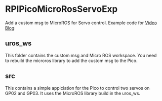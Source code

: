 # RPIPicoMicroRosServoExp

Add a custom msg to MicroROS for Servo control. Example code for [Video Blog](https://youtu.be/IPxyBB2nrXE)

## uros_ws
This folder contains the custom msg and Micro ROS workspace. You need to rebuild the microros library to add the custom msg to the Pico.

## src
This contains a simple applciation for the Pico to control two servos on GP02 and GP03. It uses the MicroROS library build in the uros_ws.
